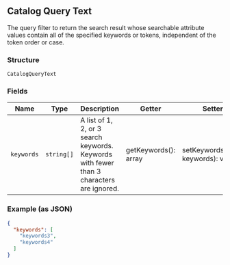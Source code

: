 ## Catalog Query Text

The query filter to return the search result whose searchable attribute values contain all of the specified keywords or tokens, independent of the token order or case.

### Structure

`CatalogQueryText`

### Fields

| Name | Type | Description | Getter | Setter |
|  --- | --- | --- | --- | --- |
| `keywords` | `string[]` | A list of 1, 2, or 3 search keywords. Keywords with fewer than 3 characters are ignored. | getKeywords(): array | setKeywords(array keywords): void |

### Example (as JSON)

```json
{
  "keywords": [
    "keywords3",
    "keywords4"
  ]
}
```

